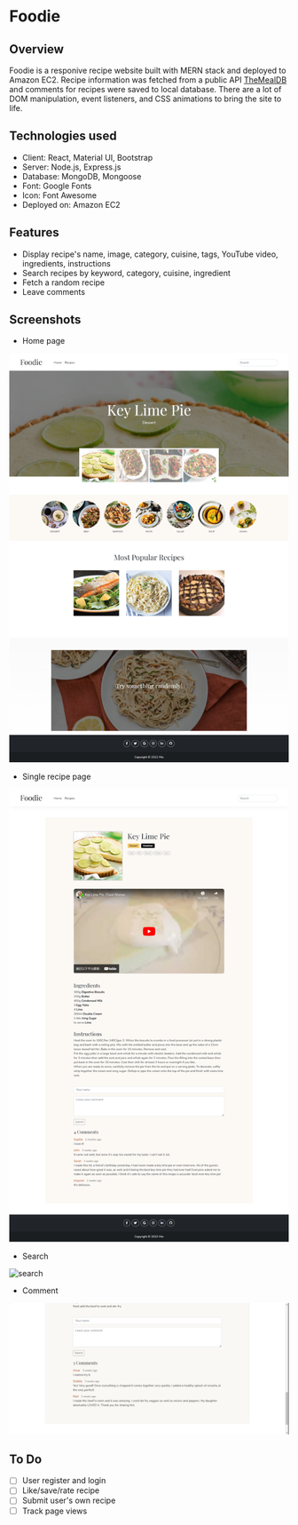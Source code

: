 # Foodie
## Overview
Foodie is a responive recipe website built with MERN stack and deployed to Amazon EC2. Recipe information was fetched from a public API [TheMealDB](https://www.themealdb.com/) and comments for recipes were saved to local database. There are a lot of DOM manipulation, event listeners, and CSS animations to bring the site to life.

## Technologies used
* Client: React, Material UI, Bootstrap
* Server: Node.js, Express.js
* Database: MongoDB, Mongoose
* Font: Google Fonts
* Icon: Font Awesome
* Deployed on: Amazon EC2

## Features
* Display recipe's name, image, category, cuisine, tags, YouTube video, ingredients, instructions
* Search recipes by keyword, category, cuisine, ingredient
* Fetch a random recipe
* Leave comments

## Screenshots
* Home page

![home](/screenshots/home.png)
* Single recipe page

![detail](/screenshots/detail.png)
* Search

![search](/screenshots/search.gif)
* Comment

![comment](/screenshots/comment.gif)

## To Do
- [ ] User register and login
- [ ] Like/save/rate recipe
- [ ] Submit user's own recipe
- [ ] Track page views
